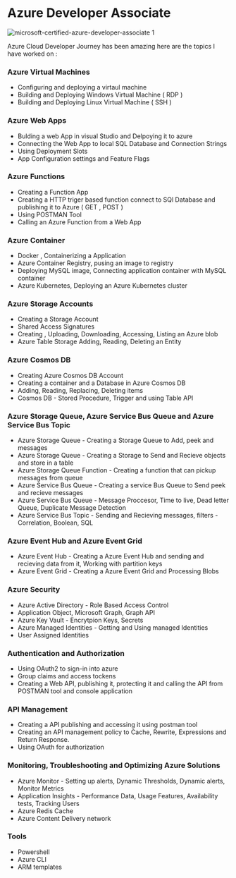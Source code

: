 # Azure Developer Associate


![microsoft-certified-azure-developer-associate 1](https://user-images.githubusercontent.com/73629052/197006663-b236c0ad-b747-4419-a3a5-085ddbadd38a.png)


Azure Cloud Developer Journey has been amazing here are the topics I have worked on : 

 ### Azure Virtual Machines 
   * Configuring and deploying a virtaul machine <br>
   * Building and Deploying Windows Virtual Machine ( RDP ) <br>
   * Building and Deploying Linux Virtual Machine ( SSH )

 ### Azure Web Apps
   * Bulding a web App in visual Studio and Delpoying it to azure <br>
   * Connecting the Web App to local SQL Database and Connection Strings <br>
   * Using Deployment Slots <br>
   * App Configuration settings and Feature Flags
   
 ### Azure Functions
   * Creating a Function App <br>
   * Creating a HTTP triger based function connect to SQl Database and publishing it to Azure ( GET , POST ) <br>
   * Using POSTMAN Tool <br>
   * Calling an Azure Function from a Web App

 ### Azure Container
   * Docker , Containerizing a Application <br>
   * Azure Container Registry, pusing an image to registry <br>
   * Deploying MySQL image, Connecting application container with MySQL container <br>
   * Azure Kubernetes, Deploying an Azure Kubernetes cluster

 ### Azure Storage Accounts
   * Creating a Storage Account <br>
   * Shared Access Signatures <br>
   * Creating , Uploading, Downloading, Accessing, Listing an Azure blob <br>
   * Azure Table Storage Adding, Reading, Deleting an Entity

 ### Azure Cosmos DB
   * Creating Azure Cosmos DB Account <br>
   * Creating a container and a Database in Azure Cosmos DB <br>
   * Adding, Reading, Replacing, Deleting items <br>
   * Cosmos DB - Stored Procedure, Trigger and using Table API
  
 ### Azure Storage Queue, Azure Service Bus Queue and Azure Service Bus Topic
   * Azure Storage Queue           - Creating a Storage Queue to Add, peek and messages <br>
   * Azure Storage Queue           - Creating a Storage to Send and Recieve objects and store in a table <br>
   * Azure Storage Queue Function  - Creating a function that can pickup messages from queue <br>
   * Azure Service Bus Queue       - Creating a service Bus Queue to Send peek and recieve messages <br>
   * Azure Service Bus Queue       - Message Proccesor, Time to live, Dead letter Queue, Duplicate Message Detection  <br>
   * Azure Service Bus Topic       - Sending and Recieving messages, filters - Correlation, Boolean, SQL  

 ### Azure Event Hub and Azure Event Grid
   * Azure Event Hub               - Creating a Azure Event Hub and sending and recieving data from it, Working with partition keys <br>
   * Azure Event Grid              - Creating a Azure Event Grid and Processing Blobs 

 ### Azure Security
   * Azure Active Directory - Role Based Access Control <br>
   * Application Object, Microsoft Graph, Graph API <br>
   * Azure Key Vault - Encrytpion Keys, Secrets <br>
   * Azure Managed Identities - Getting and Using managed Identities <br>
   * User Assigned Identities

 ### Authentication and Authorization
   * Using OAuth2 to sign-in into azure <br>
   * Group claims and access tockens <br>
   * Creating a Web API, publishing it, protecting it and calling the API from POSTMAN tool and console application 

 ### API Management
   * Creating a API publishing and accessing it using postman tool
   * Creating an API management policy to Cache, Rewrite, Expressions and Return Response.
   * Using OAuth for authorization

 ### Monitoring, Troubleshooting and Optimizing Azure Solutions
   * Azure Monitor        - Setting up alerts, Dynamic Thresholds, Dynamic alerts, Monitor Metrics <br>
   * Application Insights - Performance Data, Usage Features, Availability tests, Tracking Users <br>
   * Azure Redis Cache <br>
   * Azure Content Delivery network
 
 ### Tools
   * Powershell <br>
   * Azure CLI <br>
   * ARM templates

  
   
   
